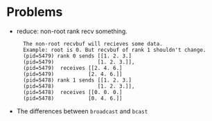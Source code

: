 # Problems

- reduce: non-root rank recv something.

        The non-root recvbuf will recieves some data.
        Example: root is 0. But recvbuf of rank 1 shouldn't change.
        (pid=5479) rank 0 sends [[1. 2. 3.]
        (pid=5479)              [1. 2. 3.]],
        (pid=5479)  receives [[2. 4. 6.]
        (pid=5479)           [2. 4. 6.]]
        (pid=5478) rank 1 sends [[1. 2. 3.]
        (pid=5478)              [1. 2. 3.]],
        (pid=5478)  receives [[0. 0. 0.]
        (pid=5478)           [0. 4. 6.]]

- The differences between `broadcast` and `bcast`